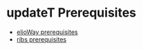 # updateT Prerequisites
- [elioWay prerequisites](/prerequisites.html)
- [ribs prerequisites](/ribs/prerequisites.html)
